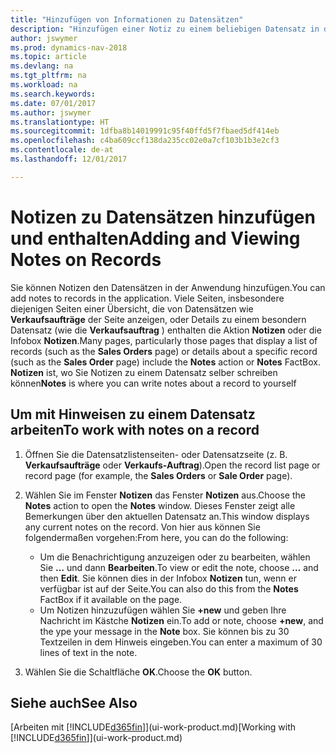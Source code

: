 ```yaml
---
title: "Hinzufügen von Informationen zu Datensätzen"
description: "Hinzufügen einer Notiz zu einem beliebigen Datensatz in der Anwendung. Falls Sie beispielsweise zusätzliche Informationen zu einem Verkaufsauftrag besitzen, die nicht vollständig in einem der Felder im Verkaufsauftrag eingegeben werden können, können Sie eine Notiz verfassen."
author: jswymer
ms.prod: dynamics-nav-2018
ms.topic: article
ms.devlang: na
ms.tgt_pltfrm: na
ms.workload: na
ms.search.keywords: 
ms.date: 07/01/2017
ms.author: jswymer
ms.translationtype: HT
ms.sourcegitcommit: 1dfba8b14019991c95f40ffd5f7fbaed5df414eb
ms.openlocfilehash: c4ba609ccf138da235cc02e0a7cf103b1b3e2cf3
ms.contentlocale: de-at
ms.lasthandoff: 12/01/2017

---
```

# <a name="adding-and-viewing-notes-on-records"></a><span data-ttu-id="ad8cc-104">Notizen zu Datensätzen hinzufügen und enthalten</span><span class="sxs-lookup"><span data-stu-id="ad8cc-104">Adding and Viewing Notes on Records</span></span>
 <span data-ttu-id="ad8cc-105">Sie <!--OnPrem and your colleagues -->können Notizen den Datensätzen in der Anwendung hinzufügen.</span><span class="sxs-lookup"><span data-stu-id="ad8cc-105">You <!--OnPrem and your colleagues -->can add notes to records in the application.</span></span> <span data-ttu-id="ad8cc-106">Viele Seiten, insbesondere diejenigen Seiten einer Übersicht, die von Datensätzen wie **Verkaufsaufträge** der Seite anzeigen, oder Details zu einem besondern Datensatz (wie die **Verkaufsauftrag** ) enthalten die Aktion **Notizen** oder die Infobox **Notizen**.</span><span class="sxs-lookup"><span data-stu-id="ad8cc-106">Many pages, particularly those pages that display a list of records (such as the **Sales Orders** page) or details about a specific record (such as the **Sales Order** page) include the **Notes** action or **Notes** FactBox.</span></span> <span data-ttu-id="ad8cc-107">**Notizen** ist, wo Sie Notizen zu einem Datensatz selber schreiben können<!--OnPrem or others, and where you can view notes to you from others. For example, a note could be a general comment or processing instruction to your colleague, who can then respond to your note using their own **Notes**. Or, your colleague can add a note that gives you extra information about a sales order that is not covered by the information on the sales order. These notes and correspondences will follow the record as it is processed in the company.--></span><span class="sxs-lookup"><span data-stu-id="ad8cc-107">**Notes** is where you can write notes about a record to yourself<!--OnPrem or others, and where you can view notes to you from others. For example, a note could be a general comment or processing instruction to your colleague, who can then respond to your note using their own **Notes**. Or, your colleague can add a note that gives you extra information about a sales order that is not covered by the information on the sales order. These notes and correspondences will follow the record as it is processed in the company.--></span></span>

<!--OnPrem
> [!NOTE]  
>  You can only select one recipient of the note.-->  
  
## <a name="to-work-with-notes-on-a-record"></a><span data-ttu-id="ad8cc-108">Um mit Hinweisen zu einem Datensatz arbeiten</span><span class="sxs-lookup"><span data-stu-id="ad8cc-108">To work with notes on a record</span></span> 
  
1.  <span data-ttu-id="ad8cc-109">Öffnen Sie die Datensatzlistenseiten- oder Datensatzseite (z. B. **Verkaufsaufträge** oder **Verkaufs-Auftrag**).</span><span class="sxs-lookup"><span data-stu-id="ad8cc-109">Open the record list page or record page (for example, the **Sales Orders** or **Sale Order** page).</span></span>  
  
    <!-- If **Notes** is not visible on the page, then you can customize the page to display the Notes FactBox. -->
  
2.  <span data-ttu-id="ad8cc-110">Wählen Sie im Fenster **Notizen** das Fenster **Notizen** aus.</span><span class="sxs-lookup"><span data-stu-id="ad8cc-110">Choose the **Notes** action to open the **Notes** window.</span></span> <span data-ttu-id="ad8cc-111">Dieses Fenster zeigt alle Bemerkungen über den aktuellen Datensatz an.</span><span class="sxs-lookup"><span data-stu-id="ad8cc-111">This window displays any current notes on the record.</span></span> <span data-ttu-id="ad8cc-112">Von hier aus können Sie folgendermaßen vorgehen:</span><span class="sxs-lookup"><span data-stu-id="ad8cc-112">From here, you can do the following:</span></span>

    -   <span data-ttu-id="ad8cc-113">Um die Benachrichtigung anzuzeigen oder zu bearbeiten, wählen Sie **…** und dann **Bearbeiten**.</span><span class="sxs-lookup"><span data-stu-id="ad8cc-113">To view or edit the note, choose **...** and then **Edit**.</span></span> <span data-ttu-id="ad8cc-114">Sie können dies in der Infobox **Notizen** tun, wenn er verfügbar ist auf der Seite.</span><span class="sxs-lookup"><span data-stu-id="ad8cc-114">You can also do this from the **Notes** FactBox if it available on the page.</span></span>
    -   <span data-ttu-id="ad8cc-115">Um Notizen hinzuzufügen wählen Sie **+new** und geben Ihre Nachricht  im Kästche **Notizen** ein.</span><span class="sxs-lookup"><span data-stu-id="ad8cc-115">To add or note, choose **+new**, and the ype your message in the **Note** box.</span></span> <span data-ttu-id="ad8cc-116">Sie können bis zu 30 Textzeilen in dem Hinweis eingeben.</span><span class="sxs-lookup"><span data-stu-id="ad8cc-116">You can enter a maximum of 30 lines of text in the note.</span></span> 
  
<!-- 5.  In the **To** field, enter a user ID (your own or someone else’s) to indicate who the note is for.  
  
6.  Select the **Notify** field if you want to send a notification to the user in the **To** field. 
  
     If **Notify** is selected, the note will be sent as a notification to the user's **My Notifications** on the Role Center.  -->
  
3.  <span data-ttu-id="ad8cc-117">Wählen Sie die Schaltfläche **OK**.</span><span class="sxs-lookup"><span data-stu-id="ad8cc-117">Choose the **OK** button.</span></span>  

## <a name="see-also"></a><span data-ttu-id="ad8cc-118">Siehe auch</span><span class="sxs-lookup"><span data-stu-id="ad8cc-118">See Also</span></span>
<span data-ttu-id="ad8cc-119">[Arbeiten mit [!INCLUDE[d365fin](includes/d365fin_md.md)]](ui-work-product.md)</span><span class="sxs-lookup"><span data-stu-id="ad8cc-119">[Working with [!INCLUDE[d365fin](includes/d365fin_md.md)]](ui-work-product.md)</span></span>  
